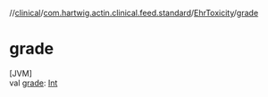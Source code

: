 //[clinical](../../../index.md)/[com.hartwig.actin.clinical.feed.standard](../index.md)/[EhrToxicity](index.md)/[grade](grade.md)

# grade

[JVM]\
val [grade](grade.md): [Int](https://kotlinlang.org/api/latest/jvm/stdlib/kotlin/-int/index.html)
